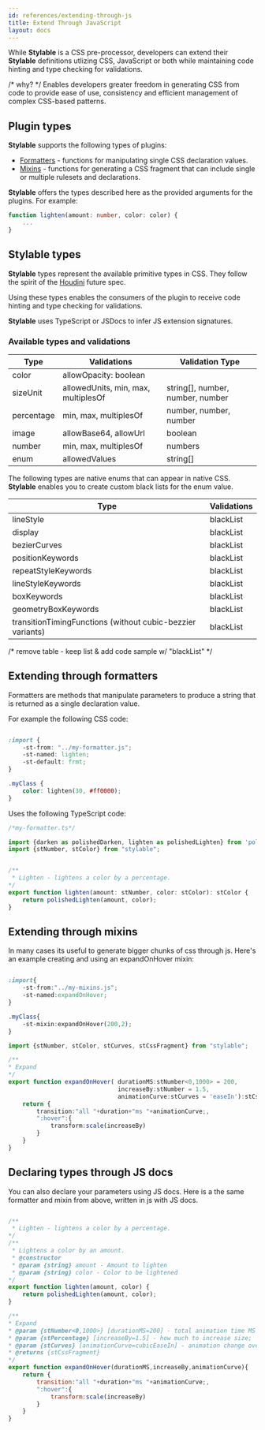 ```yaml
---
id: references/extending-through-js
title: Extend Through JavaScript
layout: docs
---
```


While **Stylable** is a CSS pre-processor, developers can extend their **Stylable** definitions utlizing CSS, JavaScript or both while maintaining code hinting and type checking for validations.

/* why? */
Enables developers greater freedom in generating CSS from code to provide ease of use, consistency and efficient management of complex CSS-based patterns. 

## Plugin types

 **Stylable** supports the following types of plugins:
* [Formatters]('./formatters.md) - functions for manipulating single CSS declaration values.
* [Mixins]('./mixin-syntax.md) - functions for generating a CSS fragment that can include single or multiple rulesets and declarations. 

**Stylable** offers the types described here as the provided arguments for the plugins. For example: 

```ts
function lighten(amount: number, color: color) {
    ...
}
```

## Stylable types

**Stylable** types represent the available primitive types in CSS. They follow the spirit of the [Houdini](https://github.com/w3c/css-houdini-drafts/wiki) future spec. 

Using these types enables the consumers of the plugin to receive code hinting and type checking for validations.

**Stylable** uses TypeScript or JSDocs to infer JS extension signatures.

### Available types and validations

| Type | Validations | Validation Type |
|----|----|----|
| color | allowOpacity: boolean  | 
| sizeUnit | allowedUnits, min, max, multiplesOf | string[], number, number, number  | 
| percentage | min, max, multiplesOf | number, number, number | 
| image | allowBase64, allowUrl | boolean |
| number | min, max, multiplesOf | numbers |
| enum | allowedValues | string[] |

The following types are native enums that can appear in native CSS. **Stylable** enables you to create custom black lists for the enum value. 

| Type | Validations |
|----|----|
| lineStyle | blackList |
| display | blackList |
| bezierCurves | blackList |
| positionKeywords | blackList |
| repeatStyleKeywords | blackList |
| lineStyleKeywords | blackList |
| boxKeywords | blackList |
| geometryBoxKeywords | blackList |
| transitionTimingFunctions (without cubic-bezzier variants) | blackList |

/* remove table - keep list & add code sample w/ "blackList" */


## Extending through formatters

Formatters are methods that manipulate parameters to produce a string that is returned as a single declaration value.


For example the following CSS code:

```css

:import {
    -st-from: "../my-formatter.js";
    -st-named: lighten;
    -st-default: frmt;
}

.myClass {
    color: lighten(30, #ff0000);
}

```

Uses the following TypeScript code:

```ts
/*my-formatter.ts*/

import {darken as polishedDarken, lighten as polishedLighten} from 'polished';
import {stNumber, stColor} from "stylable";


/**
 * Lighten - lightens a color by a percentage.
*/
export function lighten(amount: stNumber, color: stColor): stColor {
    return polishedLighten(amount, color);
}
```

## Extending through mixins

In many cases its useful to generate bigger chunks of css through js.
Here's an example creating and using an expandOnHover mixin:

```css

:import{
    -st-from:"../my-mixins.js";
    -st-named:expandOnHover;
}

.myClass{
    -st-mixin:expandOnHover(200,2);
}

```


```ts
import {stNumber, stColor, stCurves, stCssFragment} from "stylable";

/**
* Expand
*/
export function expandOnHover( durationMS:stNumber<0,1000> = 200,
                               increaseBy:stNumber = 1.5,
                               animationCurve:stCurves = 'easeIn'):stCssFragment{
    return {
        transition:"all "+duration+"ms "+animationCurve;,
        ":hover":{
            transform:scale(increaseBy)
        }
    }
}

```


## Declaring types through JS docs

You can also declare your parameters using JS docs.
Here is a the same formatter and mixin from above, written in js with JS docs.


```jsx

/**
 * Lighten - lightens a color by a percentage.
*/
/**
 * Lightens a color by an amount.
 * @constructor
 * @param {string} amount - Amount to lighten
 * @param {string} color - Color to be lightened
*/
export function lighten(amount, color) {
    return polishedLighten(amount, color);
}

/**
* Expand
* @param {stNumber<0,1000>} [durationMS=200] - total animation time MS
* @param {stPercentage} [increaseBy=1.5] - how much to increase size;
* @param {stCurves} [animationCurve=cubicEaseIn] - animation change over time curve
* @returns {stCssFragment}
*/
export function expandOnHover(durationMS,increaseBy,animationCurve){
    return {
        transition:"all "+duration+"ms "+animationCurve;,
        ":hover":{
            transform:scale(increaseBy)
        }
    }
}

```

